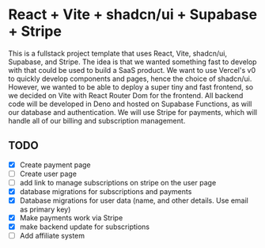 # React + Vite + shadcn/ui + Supabase + Stripe

This is a fullstack project template that uses React, Vite, shadcn/ui, Supabase, and Stripe. The idea is that we wanted something fast to develop with that could be used to build a SaaS product. We want to use Vercel's v0 to quickly develop components and pages, hence the choice of shadcn/ui. However, we wanted to be able to deploy a super tiny and fast frontend, so we decided on Vite with React Router Dom for the frontend. All backend code will be developed in Deno and hosted on Supabase Functions, as will our database and authentication. We will use Stripe for payments, which will handle all of our billing and subscription management.

## TODO
- [x] Create payment page
- [ ] Create user page
- [ ] add link to manage subscriptions on stripe on the user page
- [x] database migrations for subscriptions and payments
- [x] Database migrations for user data (name, and other details. Use email as primary key)
- [x] Make payments work via Stripe
- [x] make backend update for subscriptions
- [ ] Add affiliate system
